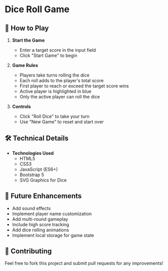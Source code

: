 # Dice Roll Game

## 📝 How to Play

1. **Start the Game**
   - Enter a target score in the input field
   - Click "Start Game" to begin

2. **Game Rules**
   - Players take turns rolling the dice
   - Each roll adds to the player's total score
   - First player to reach or exceed the target score wins
   - Active player is highlighted in blue
   - Only the active player can roll the dice

3. **Controls**
   - Click "Roll Dice" to take your turn
   - Use "New Game" to reset and start over


## 🛠️ Technical Details

- **Technologies Used**
  - HTML5
  - CSS3
  - JavaScript (ES6+)
  - Bootstrap 5
  - SVG Graphics for Dice


## 🎯 Future Enhancements

- Add sound effects
- Implement player name customization
- Add multi-round gameplay
- Include high score tracking
- Add dice rolling animations
- Implement local storage for game state

## 🤝 Contributing

Feel free to fork this project and submit pull requests for any improvements!

